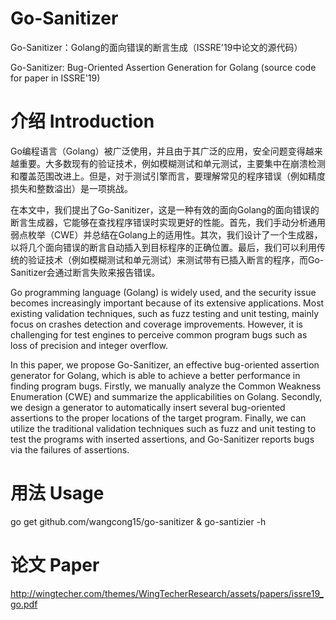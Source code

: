 # Go-Sanitizer
Go-Sanitizer：Golang的面向错误的断言生成（ISSRE'19中论文的源代码）

Go-Sanitizer: Bug-Oriented Assertion Generation for Golang (source code for paper in ISSRE'19)

# 介绍 Introduction
Go编程语言（Golang）被广泛使用，并且由于其广泛的应用，安全问题变得越来越重要。大多数现有的验证技术，例如模糊测试和单元测试，主要集中在崩溃检测和覆盖范围改进上。但是，对于测试引擎而言，要理解常见的程序错误（例如精度损失和整数溢出）是一项挑战。

在本文中，我们提出了Go-Sanitizer，这是一种有效的面向Golang的面向错误的断言生成器，它能够在查找程序错误时实现更好的性能。首先，我们手动分析通用弱点枚举（CWE）并总结在Golang上的适用性。其次，我们设计了一个生成器，以将几个面向错误的断言自动插入到目标程序的正确位置。最后，我们可以利用传统的验证技术（例如模糊测试和单元测试）来测试带有已插入断言的程序，而Go-Sanitizer会通过断言失败来报告错误。

Go programming language (Golang) is widely used, and the security issue becomes increasingly important because of its extensive applications. Most existing validation techniques, such as fuzz testing and unit testing, mainly focus on crashes detection and coverage improvements. However, it is challenging for test engines to perceive common program bugs such as loss of precision and integer overflow. 

In this paper, we propose Go-Sanitizer, an effective bug-oriented assertion generator for Golang, which is able to achieve a better performance in finding program bugs. Firstly, we manually analyze the Common Weakness Enumeration (CWE) and summarize the applicabilities on Golang. Secondly, we design a generator to automatically insert several bug-oriented assertions to the proper locations of the target program. Finally, we can utilize the traditional validation techniques such as fuzz and unit testing to test the programs with inserted assertions, and Go-Sanitizer reports bugs via the failures of assertions.

# 用法 Usage
go get github.com/wangcong15/go-sanitizer & go-santizier -h

# 论文 Paper
http://wingtecher.com/themes/WingTecherResearch/assets/papers/issre19_go.pdf

